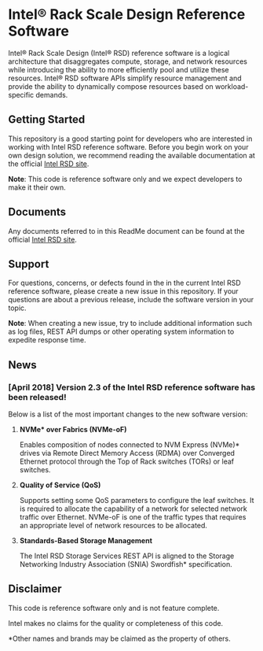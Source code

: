 # Intel® Rack Scale Design Reference Software

Intel® Rack Scale Design (Intel® RSD) reference software is a logical architecture that disaggregates compute, storage, and network resources while introducing the ability to more efficiently pool and utilize these resources. Intel® RSD software APIs simplify resource management and provide the ability to dynamically compose resources based on workload-specific demands.

## Getting Started

This repository is a good starting point for developers who are interested in working with Intel RSD reference software. Before you begin work on your own design solution, we recommend reading the available documentation at the official [Intel RSD site](http://intel.com/intelRSD). 

**Note**: This code is reference software only and we expect  developers to make it their own. 

## Documents

Any documents referred to in this ReadMe document can be found at the official [Intel RSD site](http://intel.com/intelRSD).

## Support
For questions, concerns, or defects found in the in the current Intel RSD reference software, please create a new issue in this repository. If your questions are about a previous release, include the software version in your topic.

**Note**: When creating a new issue, try to include additional information such as log files, REST API dumps or other operating system information to expedite response time.

## News

### [April 2018] Version 2.3 of the Intel RSD reference software has been released!

Below is a list of the most important changes to the new software version:

1.	**NVMe\* over Fabrics (NVMe-oF)**

    Enables composition of nodes connected to NVM Express (NVMe)\* drives via Remote Direct Memory Access (RDMA) over Converged Ethernet protocol through the Top of Rack switches (TORs) or leaf switches.

2.	**Quality of Service (QoS)**
    
    Supports setting some QoS parameters to configure the leaf switches. It is required to allocate the capability of a network for selected network traffic over Ethernet. NVMe-oF is one of the traffic types that requires an appropriate level of network resources to be allocated.
    
3.	**Standards-Based Storage Management**

    The Intel RSD Storage Services REST API is aligned to the Storage Networking Industry Association (SNIA) Swordfish\* specification.

## Disclaimer

This code is reference software only and is not feature complete. 

Intel makes no claims for the quality or completeness of this code.

\*Other names and brands may be claimed as the property of others.
